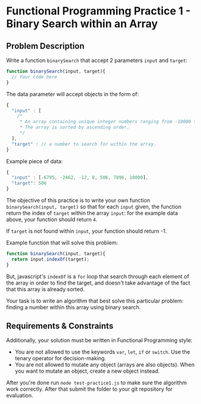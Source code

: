 # Functional Programming Practice 1 - Binary Search within an Array

## Problem Description

Write a function `binarySearch` that accept 2 parameters `input` and `target`:

```javascript
function binarySearch(input, target){
  // Your code here
}
```

The data parameter will accept objects in the form of:

```javascript
{
  "input" : [
    /*
     * An array containing unique integer numbers ranging from -10000 to 10000.
     * The array is sorted by ascending order.
     */
  ],
  "target" : // a number to search for within the array.
}
```

Example piece of data:

```javascript
{
  "input" : [-6795, -2462, -12, 0, 506, 7896, 10000],
  "target": 506
}
```

The objective of this practice is to write your own function `binarySearch(input, target)` so that for each `input` given, the function return the index of `target` within the array `input`: for the example data above, your function should return `4`.

If `target` is not found within `input`, your function should return -1.

Example function that will solve this problem:

```javascript
function binarySearch(input, target){
  return input.indexOf(target);
}
```

But, javascript's `indexOf` is a `for` loop that search through each element of the array in order to find the target, and doesn't take advantage of the fact that this array is already sorted.

Your task is to write an algorithm that best solve this particular problem: finding a number within this array using binary search.

## Requirements & Constraints

Additionally, your solution must be written in Functional Programming style:

- You are not allowed to use the keywords `var`, `let`, `if` or `switch`. Use the tenary operator for decision-making.
- You are not allowed to mutate any object (arrays are also objects). When you want to mutate an object, create a new object instead.

After you're done run `node test-practice1.js` to make sure the algorithm work correctly. After that submit the folder to your git repository for evaluation.
